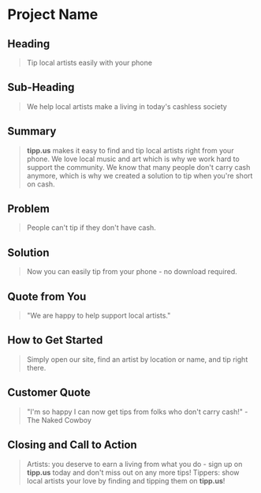 # Project Name #

<!-- 
> This material was originally posted [here](http://www.quora.com/What-is-Amazons-approach-to-product-development-and-product-management). It is reproduced here for posterities sake.

There is an approach called "working backwards" that is widely used at Amazon. They work backwards from the customer, rather than starting with an idea for a product and trying to bolt customers onto it. While working backwards can be applied to any specific product decision, using this approach is especially important when developing new products or features.

For new initiatives a product manager typically starts by writing an internal press release announcing the finished product. The target audience for the press release is the new/updated product's customers, which can be retail customers or internal users of a tool or technology. Internal press releases are centered around the customer problem, how current solutions (internal or external) fail, and how the new product will blow away existing solutions.

If the benefits listed don't sound very interesting or exciting to customers, then perhaps they're not (and shouldn't be built). Instead, the product manager should keep iterating on the press release until they've come up with benefits that actually sound like benefits. Iterating on a press release is a lot less expensive than iterating on the product itself (and quicker!).

If the press release is more than a page and a half, it is probably too long. Keep it simple. 3-4 sentences for most paragraphs. Cut out the fat. Don't make it into a spec. You can accompany the press release with a FAQ that answers all of the other business or execution questions so the press release can stay focused on what the customer gets. My rule of thumb is that if the press release is hard to write, then the product is probably going to suck. Keep working at it until the outline for each paragraph flows. 

Oh, and I also like to write press-releases in what I call "Oprah-speak" for mainstream consumer products. Imagine you're sitting on Oprah's couch and have just explained the product to her, and then you listen as she explains it to her audience. That's "Oprah-speak", not "Geek-speak".

Once the project moves into development, the press release can be used as a touchstone; a guiding light. The product team can ask themselves, "Are we building what is in the press release?" If they find they're spending time building things that aren't in the press release (overbuilding), they need to ask themselves why. This keeps product development focused on achieving the customer benefits and not building extraneous stuff that takes longer to build, takes resources to maintain, and doesn't provide real customer benefit (at least not enough to warrant inclusion in the press release).
 -->
 
## Heading ##
  > Tip local artists easily with your phone

## Sub-Heading ##
  > We help local artists make a living in today's cashless society

## Summary ##
  > **tipp.us** makes it easy to find and tip local artists right from your phone.
  We love local music and art which is why we work hard to support the community.  We know that many people don't carry cash anymore, which is why we created a solution to tip when you're short on cash.

## Problem ##
  > People can't tip if they don't have cash.

## Solution ##
  > Now you can easily tip from your phone - no download required.

## Quote from You ##
  > "We are happy to help support local artists."

## How to Get Started ##
  > Simply open our site, find an artist by location or name, and tip right there.

## Customer Quote ##
  > "I'm so happy I can now get tips from folks who don't carry cash!" -The Naked Cowboy

## Closing and Call to Action ##
  > Artists: you deserve to earn a living from what you do - sign up on **tipp.us** today and don't miss out on any more tips!
  > Tippers: show local artists your love by finding and tipping them on **tipp.us**!
